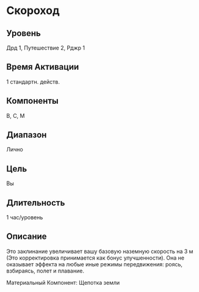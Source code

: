 # Скороход

## Уровень
Дрд 1, Путешествие 2, Рджр 1
## Время Активации
1 стандартн. действ.
## Компоненты
В, С, М
## Диапазон
Лично
## Цель
Вы
## Длительность
1 час/уровень
## Описание
Это заклинание увеличивает вашу базовую наземную скорость на 3 м (Это корректировка принимается как бонус улучшенности). Она не оказывает эффекта на любые иные режимы передвижения: роясь, взбираясь, полет и плавание.

Материальный Компонент: Щепотка земли